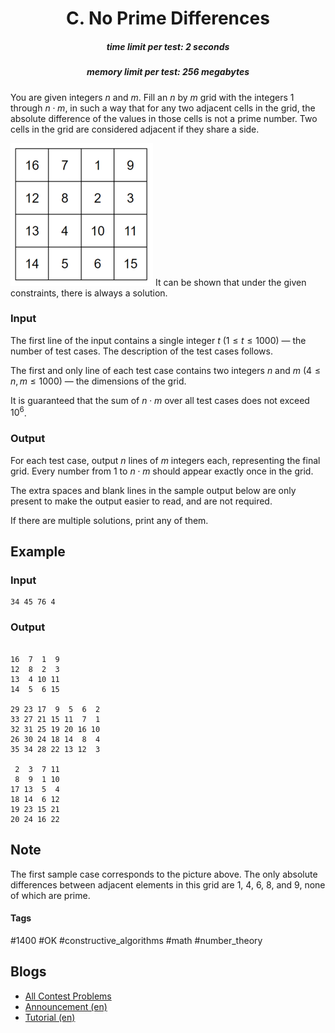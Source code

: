 <h1 style='text-align: center;'> C. No Prime Differences</h1>

<h5 style='text-align: center;'>time limit per test: 2 seconds</h5>
<h5 style='text-align: center;'>memory limit per test: 256 megabytes</h5>

You are given integers $n$ and $m$. Fill an $n$ by $m$ grid with the integers $1$ through $n\cdot m$, in such a way that for any two adjacent cells in the grid, the absolute difference of the values in those cells is not a prime number. Two cells in the grid are considered adjacent if they share a side.

 ![](images/a0834d13365d1753094fd957deb6b0ac5840c83a.png) It can be shown that under the given constraints, there is always a solution.

### Input

The first line of the input contains a single integer $t$ ($1 \le t \le 1000$) — the number of test cases. The description of the test cases follows.

The first and only line of each test case contains two integers $n$ and $m$ ($4 \le n, m \le 1000$) — the dimensions of the grid.

It is guaranteed that the sum of $n\cdot m$ over all test cases does not exceed $10^6$.

### Output

For each test case, output $n$ lines of $m$ integers each, representing the final grid. Every number from $1$ to $n\cdot m$ should appear exactly once in the grid.

The extra spaces and blank lines in the sample output below are only present to make the output easier to read, and are not required.

If there are multiple solutions, print any of them.

## Example

### Input


```text
34 45 76 4
```
### Output

```text

16  7  1  9
12  8  2  3
13  4 10 11
14  5  6 15

29 23 17  9  5  6  2
33 27 21 15 11  7  1
32 31 25 19 20 16 10
26 30 24 18 14  8  4
35 34 28 22 13 12  3

 2  3  7 11
 8  9  1 10
17 13  5  4
18 14  6 12
19 23 15 21
20 24 16 22

```
## Note

The first sample case corresponds to the picture above. The only absolute differences between adjacent elements in this grid are $1$, $4$, $6$, $8$, and $9$, none of which are prime. 



#### Tags 

#1400 #OK #constructive_algorithms #math #number_theory 

## Blogs
- [All Contest Problems](../Codeforces_Round_877_(Div._2).md)
- [Announcement (en)](../blogs/Announcement_(en).md)
- [Tutorial (en)](../blogs/Tutorial_(en).md)
